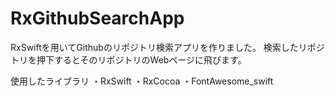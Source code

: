# RxGithubSearchApp
RxSwiftを用いてGithubのリポジトリ検索アプリを作りました。
検索したリポジトリを押下するとそのリポジトリのWebページに飛びます。

使用したライブラリ
 ・RxSwift
 ・RxCocoa
 ・FontAwesome_swift
 

<image></image>



